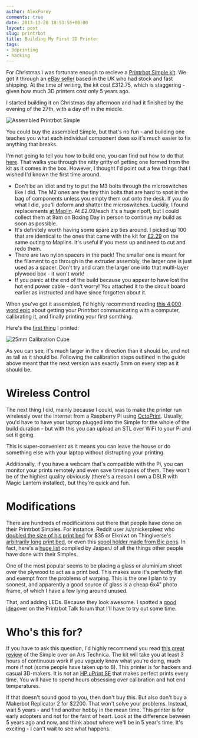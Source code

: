 ```yaml
---
author: AlexForey
comments: true
date: 2013-12-28 18:53:55+00:00
layout: post
slug: printrbot
title: Building My First 3D Printer
tags:
- 3dprinting
- hacking
---
```


For Christmas I was fortunate enough to recieve a [Printrbot Simple kit](http://printrbot.com/shop/printrbot-simple/). We got it through an [eBay seller](http://www.ebay.co.uk/itm/Printrbot-3D-Printer-Simple-KIT-/131069073264?pt=UK_Computing_Other_Computing_Networking&hash=item1e84535770) based in the UK who had stock and fast shipping. At the time of writing, the kit cost £312.75, which is staggering - given how much 3D printers cost only 5 years ago.

I started building it on Christmas day afternoon and had it finished by the evening of the 27th, with a day off in the middle.

![Assembled Printrbot Simple](http://25.media.tumblr.com/4cddc90e957873ec84906a3bbd507068/tumblr_myhoa8dCnc1r3akzno1_500.jpg)

You could buy the assembled Simple, but that's no fun - and building one teaches you what each individual component does so it's much easier to fix anything that breaks.

I'm not going to tell you how to build one, you can find out how to do that [here](http://help.printrbot.com/Guide/How+to+Printrbot+Simple/52). That walks you through the nitty gritty of getting one formed from the kit as it comes in the box. However, I thought I'd point out a few things that I wished I'd known the first time around.

* Don't be an idiot and try to put the M3 bolts through the microswitches like I did. The M2 ones are the tiny thin bolts that are hard to spot in the bag of components unless you empty them out onto the desk. If you do what I did, you'll deform and shatter the microswitches. Luckily, I found replacements [at Maplin](http://www.maplin.co.uk/p/miniature-microswitch-with-lever-n96aq). At £2.09/each it's a huge ripoff, but I could collect them at 9am on Boxing Day in person to continue my build as soon as possible.
* It's definitely worth having some spare zip ties around. I picked up 100 that are identical to the ones that came with the kit for [£2.29](http://www.maplin.co.uk/p/self-locking-cable-tie-100mm-100-pack-fp16s) on the same outing to Maplins. It's useful if you mess up and need to cut and redo them.
* There are two nylon spacers in the pack! The smaller one is meant for the filament to go through in the extruder assembly, the larger one is just used as a spacer. Don't try and cram the larger one into that multi-layer plywood box - it won't work!
* If you panic at the end of the build because you appear to have lost the hot end power cable - don't worry! You attached it to the circuit board earlier as instructed and have since forgotten about it.

When you've got it assembled, I'd highly recommend reading [this 4,000 word epic](http://joshondesign.com/p/books/simpleguide/text.html) about getting your Printrbot communicating with a computer, calibrating it, and finally printing your first somthing.

Here's the [first thing](http://www.thingiverse.com/thing:24238) I printed:

![25mm Calibration Cube](http://25.media.tumblr.com/51b76686b68a131097c797f00292c430/tumblr_myhpy7gQld1r3akzno1_500.jpg)

As you can see, it's much larger in the x direction than it should be, and not as tall as it should be. Following the calibration steps outlined in the guide above meant that the next version was exactly 5mm on every step as it should be.

Wireless Control
===

The next thing I did, mainly because I could, was to make the printer run wirelessly over the internet from a Raspberry Pi using [OctoPrint](http://octoprint.org). Usually, you'd have to have your laptop plugged into the Simple for the whole of the build duration - but with this you can upload an STL over WiFi to your Pi and set it going.

This is super-convenient as it means you can leave the house or do something else with your laptop without distrupting your printing.

Additionally, if you have a webcam that's compatible with the Pi, you can monitor your prints remotely and even save timelapses of them. They won't be of the highest quality obviously (there's a reason I own a DSLR with Magic Lantern installed), but they're quick and fun.

Modifications
===

There are hundreds of modifications out there that people have done on their Printrbot Simples. For instance, Reddit user /u/snickerpleez who [doubled the size of his print bed](http://www.reddit.com/r/PrintrBot/comments/1pkwqa/i_doubled_the_size_of_my_simples_print_bed_for/) for $35 or Elkniwt on Thingiverse's [arbitrarily long print bed](http://www.thingiverse.com/thing:121820), or even this [spool holder made from Bic pens](http://www.thingiverse.com/thing:97847). In fact, here's a [huge list](http://www.thingiverse.com/JasperJ/collections/printrbot-simple-mods/) compiled by JasperJ of all the things other people have done with their Simples.

One of the most popular seems to be placing a glass or aluminium sheet over the plywood to act as a print bed. This makes sure it's perfectly flat and exempt from the problems of warping. This is the one I plan to try soonest, and apparently a good source of glass is a cheap 6x4" photo frame, of which I have a few lying around unused.

That, and adding LEDs. Because they look awesome. I spotted a [good idea](http://www.printrbottalk.com/forum/viewtopic.php?f=106&t=4066 )over on the Printrbot Talk forum that I'll have to try out some time.

Who's this for?
===

If you have to ask this question, I'd highly recommend you read [this great review](http://arstechnica.com/gadgets/2013/08/home-3d-printers-take-us-on-a-maddening-journey-into-another-dimension/) of the Simple over on Ars Technica. The kit will take you at least 3 hours of continuous work if you vaguely know what you're doing, much more if not (some people have taken up to 8). This printer is for hackers and casual 3D-makers. It is *not* an [HP uPrint SE](http://www.hp3dprinting.co.uk/uprint-se.htm) that makes perfect prints every time. You will have to spend hours obsessing over calibration and hot end temperatures.

If that doesn't sound good to you, then don't buy this. But also don't buy a Makerbot Replicator 2 for $2200. That won't solve your problems. Instead, wait 5 years - and find another hobby in the mean time. This printer is for early adopters and not for the faint of heart. Look at the difference between 5 years ago and now, and think about where we'll be in 5 year's time. It's exciting - I can't wait to see what happens.